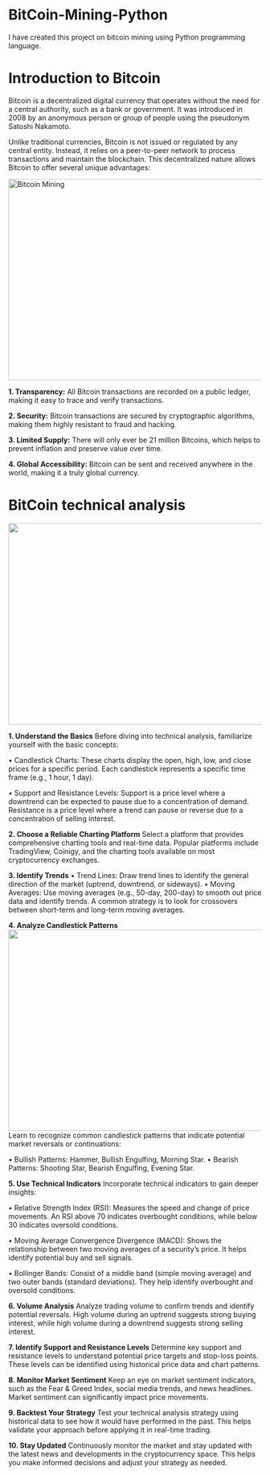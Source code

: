 # BitCoin-Mining-Python
I have created this project on bitcoin mining using Python programming language.

# Introduction to Bitcoin
Bitcoin is a decentralized digital currency that operates without the need for a central authority, such as a bank or government. It was introduced in 2008 by an anonymous person or group of people using the pseudonym Satoshi Nakamoto.

Unlike traditional currencies, Bitcoin is not issued or regulated by any central entity. Instead, it relies on a peer-to-peer network to process transactions and maintain the blockchain. This decentralized nature allows Bitcoin to offer several unique advantages:

<img src="https://th.bing.com/th/id/OIP.KmF5pKjdsyhAt5pZl_tKygAAAA?rs=1&pid=ImgDetMain" alt="Bitcoin Mining" width="600" height="400">


**1. Transparency:** All Bitcoin transactions are recorded on a public ledger, making it easy to trace and verify transactions.

**2. Security:** Bitcoin transactions are secured by cryptographic algorithms, making them highly resistant to fraud and hacking.

**3. Limited Supply:** There will only ever be 21 million Bitcoins, which helps to prevent inflation and preserve value over time.

**4. Global Accessibility:** Bitcoin can be sent and received anywhere in the world, making it a truly global currency.



# BitCoin technical analysis
<img src="https://s3.tradingview.com/l/lHYVdyVQ_big.png" width="600" height="400">

**1. Understand the Basics**
Before diving into technical analysis, familiarize yourself with the basic concepts:

• Candlestick Charts: These charts display the open, high, low, and close prices for a specific period. Each candlestick represents a specific time frame (e.g., 1 hour, 1 day).

• Support and Resistance Levels: Support is a price level where a downtrend can be expected to pause due to a concentration of demand. Resistance is a price level where a trend can pause or reverse due to a concentration of selling interest.

**2. Choose a Reliable Charting Platform**
Select a platform that provides comprehensive charting tools and real-time data. Popular platforms include TradingView, Coinigy, and the charting tools available on most cryptocurrency exchanges.

**3. Identify Trends**
• Trend Lines: Draw trend lines to identify the general direction of the market (uptrend, downtrend, or sideways).
• Moving Averages: Use moving averages (e.g., 50-day, 200-day) to smooth out price data and identify trends. A common strategy is to look for crossovers between short-term and long-term moving averages.

**4. Analyze Candlestick Patterns**
<img src="https://lh3.googleusercontent.com/pP_EROfTddsLrBmySXB7vlULnlOPKXC5XkqxqrC9v4--ryb_EHeHk5K8LFIbl-isoOyRHEPyxq-vZ2Tx5KoLFbnjK1fXzG-Fv-RXJEa5MM-tunJC-fjxV5HKKEbkzF8EcvV5_APB" width="600" height="400">
Learn to recognize common candlestick patterns that indicate potential market reversals or continuations:

• Bullish Patterns: Hammer, Bullish Engulfing, Morning Star.
• Bearish Patterns: Shooting Star, Bearish Engulfing, Evening Star.

**5. Use Technical Indicators**
Incorporate technical indicators to gain deeper insights:

• Relative Strength Index (RSI): Measures the speed and change of price movements. An RSI above 70 indicates overbought conditions, while below 30 indicates oversold conditions.

• Moving Average Convergence Divergence (MACD): Shows the relationship between two moving averages of a security’s price. It helps identify potential buy and sell signals.

• Bollinger Bands: Consist of a middle band (simple moving average) and two outer bands (standard deviations). They help identify overbought and oversold conditions.

**6. Volume Analysis**
Analyze trading volume to confirm trends and identify potential reversals. High volume during an uptrend suggests strong buying interest, while high volume during a downtrend suggests strong selling interest.

**7. Identify Support and Resistance Levels**
Determine key support and resistance levels to understand potential price targets and stop-loss points. These levels can be identified using historical price data and chart patterns.

**8. Monitor Market Sentiment**
Keep an eye on market sentiment indicators, such as the Fear & Greed Index, social media trends, and news headlines. Market sentiment can significantly impact price movements.

**9. Backtest Your Strategy**
Test your technical analysis strategy using historical data to see how it would have performed in the past. This helps validate your approach before applying it in real-time trading.

**10. Stay Updated**
Continuously monitor the market and stay updated with the latest news and developments in the cryptocurrency space. This helps you make informed decisions and adjust your strategy as needed.
